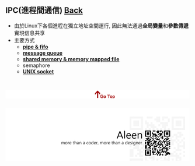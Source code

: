 ## IPC(進程間通信) [Back](./../pt.md)
- 由於Linux下各個進程在獨立地址空間運行, 因此無法通過**全局變量**和**參數傳遞**實現信息共享
- 主要方式
	- [**pipe & fifo**](./pipe_fifo/pipe_fifo.md)
	- [**message queue**](./queue/queue.md)
	- [**shared memory & memory mapped file**](./mmap/mmap.md)
	- semaphore
	- [**UNIX socket**](./socket/socket.md)

<a href="#" style="left:200px;"><img src="./../../../pic/gotop.png"></a>
=====
<a href="http://aleen42.github.io/" target="_blank" ><img src="./../../../pic/tail.gif"></a>
